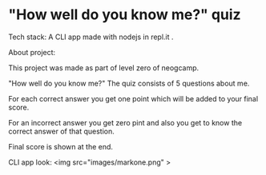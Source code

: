 # "How well do you know me?" quiz

Tech stack: A CLI app made with nodejs in repl.it .

About project:

This project was made as part of level zero of neogcamp.

"How well do you know me?" The quiz consists of 5 questions about me.

For each correct answer you get one point which will be added to your final score.

For an incorrect answer you get zero pint and also you get to know the correct answer of that question.

Final score is shown at the end.

CLI app look:
<img src="images/markone.png" \>